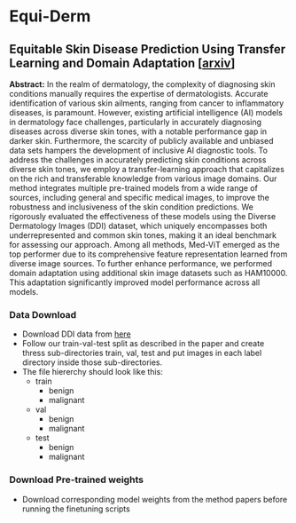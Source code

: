 # Equi-Derm
## Equitable Skin Disease Prediction Using Transfer Learning and Domain Adaptation [[arxiv]([url](https://arxiv.org/abs/2409.00873))]
**Abstract:** 
In the realm of dermatology, the complexity of diagnosing
skin conditions manually requires the expertise of dermatologists. Accurate identification of various skin ailments,
ranging from cancer to inflammatory diseases, is paramount.
However, existing artificial intelligence (AI) models in dermatology face challenges, particularly in accurately diagnosing diseases across diverse skin tones, with a notable performance gap in darker skin. Furthermore, the scarcity of publicly available and unbiased data sets hampers the development of inclusive AI diagnostic tools. To address the challenges in accurately predicting skin conditions across diverse
skin tones, we employ a transfer-learning approach that capitalizes on the rich and transferable knowledge from various
image domains. Our method integrates multiple pre-trained
models from a wide range of sources, including general and
specific medical images, to improve the robustness and inclusiveness of the skin condition predictions. We rigorously
evaluated the effectiveness of these models using the Diverse Dermatology Images (DDI) dataset, which uniquely encompasses both underrepresented and common skin tones,
making it an ideal benchmark for assessing our approach.
Among all methods, Med-ViT emerged as the top performer
due to its comprehensive feature representation learned from
diverse image sources. To further enhance performance, we
performed domain adaptation using additional skin image
datasets such as HAM10000. This adaptation significantly
improved model performance across all models.



### Data Download
- Download DDI data from [here](https://stanfordaimi.azurewebsites.net/datasets/35866158-8196-48d8-87bf-50dca81df965) 
- Follow our train-val-test split as described in the paper and create thress sub-directories train, val, test and put images in each label directory inside those sub-directories.
- The file hiererchy should look like this:
  - train
    - benign
    - malignant
  - val
    - benign
    - malignant
  - test
    - benign
    - malignant

### Download Pre-trained weights
- Download corresponding model weights from the method papers before running the finetuning scripts
